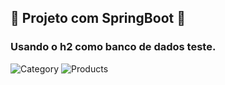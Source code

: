 <h2> 🚀 Projeto com SpringBoot  🚀</h2> 
<h3> Usando o h2 como banco de dados teste. </h3>

![Category](https://user-images.githubusercontent.com/76880150/112369821-6a973700-8cbb-11eb-8a73-8af25c3a11a7.png)
![Products](https://user-images.githubusercontent.com/76880150/112369825-6b2fcd80-8cbb-11eb-95dd-1ac5366d2235.png)
